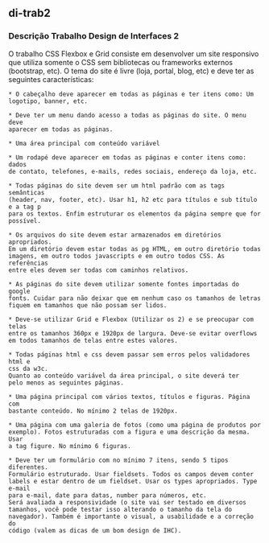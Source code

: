 ## di-trab2
### Descrição Trabalho Design de Interfaces 2

O trabalho CSS Flexbox e Grid consiste em desenvolver um site
responsivo que utiliza somente o CSS sem bibliotecas ou frameworks
externos (bootstrap, etc). O tema do site é livre (loja, portal, blog, etc) e
deve ter as seguintes características:

    * O cabeçalho deve aparecer em todas as páginas e ter itens como: Um
    logotipo, banner, etc.

    * Deve ter um menu dando acesso a todas as páginas do site. O menu deve
    aparecer em todas as páginas.

    * Uma área principal com conteúdo variável

    * Um rodapé deve aparecer em todas as páginas e conter itens como: dados
    de contato, telefones, e-mails, redes sociais, endereço da loja, etc.

    * Todas páginas do site devem ser um html padrão com as tags semânticas
    (header, nav, footer, etc). Usar h1, h2 etc para títulos e sub título e a tag p
    para os textos. Enfim estruturar os elementos da página sempre que for
    possível.

    * Os arquivos do site devem estar armazenados em diretórios apropriados.
    Em um diretório devem estar todas as pg HTML, em outro diretório todas
    imagens, em outro todos javascripts e em outro todos CSS. As referências
    entre eles devem ser todas com caminhos relativos.

    * As páginas do site devem utilizar somente fontes importadas do google
    fonts. Cuidar para não deixar que em nenhum caso os tamanhos de letras
    fiquem em tamanhos que não possam ser lidos.

    * Deve-se utilizar Grid e Flexbox (Utilizar os 2) e se preocupar com telas
    entre os tamanhos 360px e 1920px de largura. Deve-se evitar overflows
    em todos tamanhos de telas entre estes valores.

    * Todas páginas html e css devem passar sem erros pelos validadores html e
    css da w3c.
    Quanto ao conteúdo variável da área principal, o site deverá ter
    pelo menos as seguintes páginas.

    * Uma página principal com vários textos, títulos e figuras. Página com
    bastante conteúdo. No mínimo 2 telas de 1920px.

    * Uma página com uma galeria de fotos (como uma página de produtos por
    exemplo). Fotos estruturadas com a figura e uma descrição da mesma. Usar
    a tag figure. No mínimo 6 figuras.

    * Deve ter um formulário com no mínimo 7 itens, sendo 5 tipos diferentes.
    Formulário estruturado. Usar fieldsets. Todos os campos devem conter
    labels e estar dentro de um fieldset. Usar os types apropriados. Type e-mail
    para e-mail, date para datas, number para números, etc.
    Será avaliada a responsividade (o site vai ser testado em diversos
    tamanhos, você pode testar isso alterando o tamanho da tela do
    navegador). Também é importante o visual, a usabilidade e a correção do
    código (valem as dicas de um bom design de IHC).